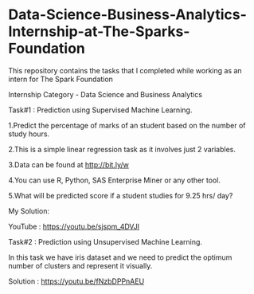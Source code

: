 # Data-Science-Business-Analytics-Internship-at-The-Sparks-Foundation
This repository contains the tasks that I completed while working as an intern for The Spark Foundation

Internship Category - Data Science and Business Analytics

Task#1 : Prediction using Supervised Machine Learning.

1.Predict the percentage of marks of an student based on the number of study hours.

2.This is a simple linear regression task as it involves just 2 variables.

3.Data can be found at http://bit.ly/w

4.You can use R, Python, SAS Enterprise Miner or any other tool.

5.What will be predicted score if a student studies for 9.25 hrs/ day?

My Solution: 

YouTube : https://youtu.be/sjspm_4DVJI

Task#2 : Prediction using Unsupervised Machine Learning.

In this task we have iris dataset and we need to predict the optimum number of clusters and represent it visually.

Solution : https://youtu.be/fNzbDPPnAEU



